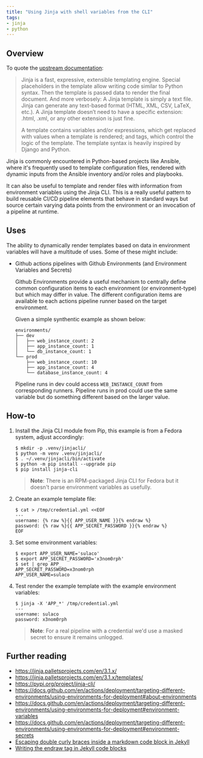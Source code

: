 ```yaml
---
title: "Using Jinja with shell variables from the CLI"
tags:
- jinja
- python
---
```


## Overview
To quote the [upstream documentation](https://jinja.palletsprojects.com/en/3.1.x/):
> Jinja is a fast, expressive, extensible templating engine. Special placeholders in the template allow writing code similar to Python syntax. Then the template is passed data to render the final document.
And more verbosely:
> A Jinja template is simply a text file. Jinja can generate any text-based format (HTML, XML, CSV, LaTeX, etc.). A Jinja template doesn’t need to have a specific extension: .html, .xml, or any other extension is just fine.
>
>A template contains variables and/or expressions, which get replaced with values when a template is rendered; and tags, which control the logic of the template. The template syntax is heavily inspired by Django and Python.

Jinja is commonly encountered in Python-based projects like Ansible, where it's frequently used to template configuration files, rendered with dynamic inputs from the Ansible inventory and/or roles and playbooks.

It can also be useful to template and render files with information from environment variables using the Jinja CLI. This is a really useful pattern to build reusable CI/CD pipeline elements that behave in standard ways but source certain varying data points from the environment or an invocation of a pipeline at runtime.

## Uses
The ability to dynamically render templates based on data in environment variables will have a multitude of uses. Some of these might include:
- Github actions pipelines with Github Environments (and Environment Variables and Secrets)

    Github Environments provide a useful mechanism to centrally define common configuration items to each environment (or environment-type) but which may differ in value. The different configuration items are available to each actions pipeline runner based on the target environment.

    Given a simple synthentic example as shown below:

    ```Shell
    environments/
    ├── dev
    │   ├── web_instance_count: 2
    │   ├── app_instance_count: 1
    │   └── db_instance_count: 1
    └── prod
        ├── web_instance_count: 10
        ├── app_instance_count: 4
        └── database_instance_count: 4
    ```

    Pipeline runs in dev could access `WEB_INSTANCE_COUNT` from corresponding runners. Pipeline runs in prod could use the same variable but do something different based on the larger value. 



## How-to
1. Install the Jinja CLI module from Pip, this example is from a Fedora system, adjust accordingly:

    ```Shell
    $ mkdir -p .venv/jinjacli/
    $ python -m venv .venv/jinjacli/
    $ . ~/.venv/jinjacli/bin/activate
    $ python -m pip install --upgrade pip
    $ pip install jinja-cli
    ```

    > **Note**: There is an RPM-packaged Jinja CLI for Fedora but it doesn't parse environment variables as usefully.

2. Create an example template file:

    ```Shell
    $ cat > /tmp/credential.yml <<EOF
    ---
    username: {% raw %}{{ APP_USER_NAME }}{% endraw %}
    password: {% raw %}{{ APP_SECRET_PASSWORD }}{% endraw %}
    EOF
    ```


3. Set some environment variables:

    ```Shell
    $ export APP_USER_NAME='sulaco'
    $ export APP_SECRET_PASSWORD='x3nom0rph'
    $ set | grep APP_
    APP_SECRET_PASSWORD=x3nom0rph
    APP_USER_NAME=sulaco
    ```

4. Test render the example template with the example environment variables:

    ```Shell
    $ jinja -X 'APP_*' /tmp/credential.yml 
    ---
    username: sulaco
    password: x3nom0rph
    ```

    > **Note**: For a real pipeline with a credential we'd use a masked secret to ensure it remains unlogged.

## Further reading
- https://jinja.palletsprojects.com/en/3.1.x/
- https://jinja.palletsprojects.com/en/3.1.x/templates/
- https://pypi.org/project/jinja-cli/
- https://docs.github.com/en/actions/deployment/targeting-different-environments/using-environments-for-deployment#about-environments
- https://docs.github.com/en/actions/deployment/targeting-different-environments/using-environments-for-deployment#environment-variables
- https://docs.github.com/en/actions/deployment/targeting-different-environments/using-environments-for-deployment#environment-secrets
- [Escaping double curly braces inside a markdown code block in Jekyll](https://stackoverflow.com/questions/24102498/escaping-double-curly-braces-inside-a-markdown-code-block-in-jekyll)
- [Writing the endraw tag in Jekyll code blocks](https://blog.slaks.net/2013-06-10/jekyll-endraw-in-code/)